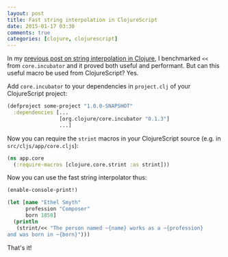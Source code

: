 ```yaml
---
layout: post
title: Fast string interpolation in ClojureScript
date: 2015-01-17 03:30
comments: true
categories: [clojure, clojurescript]
---
```


In my
[previous post on string interpolation in Clojure](/2015/01/15/string-interpolation-clojure.html),
I benchmarked `<<` from `core.incubator` and it proved both useful and
performant. But can this useful macro be used from ClojureScript? Yes.

<!--more-->
Add `core.incubator` to your dependencies in `project.clj` of your
ClojureScript project:

```clojure
(defproject some-project "1.0.0-SNAPSHOT"
  :dependencies [...
                 [org.clojure/core.incubator "0.1.3"]
                 ...]
```

Now you can require the `strint` macros in your ClojureScript source
(e.g. in `src/cljs/app/core.cljs`):

```clojure
(ns app.core
  (:require-macros [clojure.core.strint :as strint]))
```

Now you can use the fast string interpolator thus:

```clojure
(enable-console-print!)

(let [name "Ethel Smyth"
      profession "Composer"
      born 1858]
  (println
   (strint/<< "The person named ~{name} works as a ~{profession}
and was born in ~{born}")))
```

That's it!
